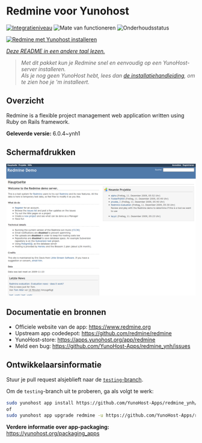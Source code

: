 <!--
NB: Deze README is automatisch gegenereerd door <https://github.com/YunoHost/apps/tree/master/tools/readme_generator>
Hij mag NIET handmatig aangepast worden.
-->

# Redmine voor Yunohost

[![Integratieniveau](https://apps.yunohost.org/badge/integration/redmine)](https://ci-apps.yunohost.org/ci/apps/redmine/)
![Mate van functioneren](https://apps.yunohost.org/badge/state/redmine)
![Onderhoudsstatus](https://apps.yunohost.org/badge/maintained/redmine)

[![Redmine met Yunohost installeren](https://install-app.yunohost.org/install-with-yunohost.svg)](https://install-app.yunohost.org/?app=redmine)

*[Deze README in een andere taal lezen.](./ALL_README.md)*

> *Met dit pakket kun je Redmine snel en eenvoudig op een YunoHost-server installeren.*  
> *Als je nog geen YunoHost hebt, lees dan [de installatiehandleiding](https://yunohost.org/install), om te zien hoe je 'm installeert.*

## Overzicht

Redmine is a flexible project management web application written using Ruby on Rails framework.


**Geleverde versie:** 6.0.4~ynh1

## Schermafdrukken

![Schermafdrukken van Redmine](./doc/screenshots/Redmine-demo.png)

## Documentatie en bronnen

- Officiele website van de app: <https://www.redmine.org>
- Upstream app codedepot: <https://github.com/redmine/redmine>
- YunoHost-store: <https://apps.yunohost.org/app/redmine>
- Meld een bug: <https://github.com/YunoHost-Apps/redmine_ynh/issues>

## Ontwikkelaarsinformatie

Stuur je pull request alsjeblieft naar de [`testing`-branch](https://github.com/YunoHost-Apps/redmine_ynh/tree/testing).

Om de `testing`-branch uit te proberen, ga als volgt te werk:

```bash
sudo yunohost app install https://github.com/YunoHost-Apps/redmine_ynh/tree/testing --debug
of
sudo yunohost app upgrade redmine -u https://github.com/YunoHost-Apps/redmine_ynh/tree/testing --debug
```

**Verdere informatie over app-packaging:** <https://yunohost.org/packaging_apps>
